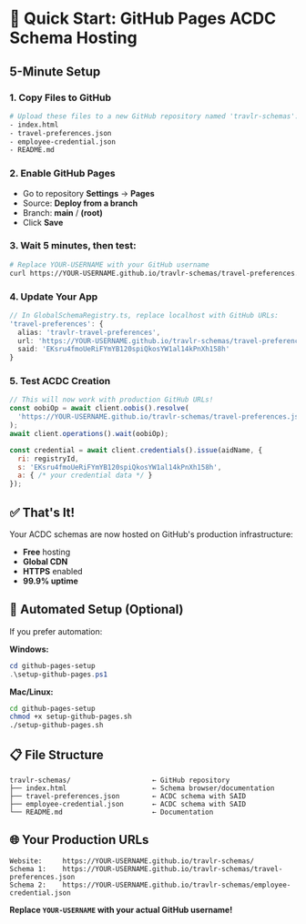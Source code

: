 # 🚀 Quick Start: GitHub Pages ACDC Schema Hosting

## 5-Minute Setup

### 1. Copy Files to GitHub
```bash
# Upload these files to a new GitHub repository named 'travlr-schemas':
- index.html
- travel-preferences.json  
- employee-credential.json
- README.md
```

### 2. Enable GitHub Pages
- Go to repository **Settings** → **Pages**
- Source: **Deploy from a branch**
- Branch: **main** / **(root)**
- Click **Save**

### 3. Wait 5 minutes, then test:
```bash
# Replace YOUR-USERNAME with your GitHub username
curl https://YOUR-USERNAME.github.io/travlr-schemas/travel-preferences.json
```

### 4. Update Your App
```typescript
// In GlobalSchemaRegistry.ts, replace localhost with GitHub URLs:
'travel-preferences': {
  alias: 'travlr-travel-preferences',
  url: 'https://YOUR-USERNAME.github.io/travlr-schemas/travel-preferences.json',
  said: 'EKsru4fmoUeRiFYmYB120spiQkosYW1al14kPnXh158h'
}
```

### 5. Test ACDC Creation
```javascript
// This will now work with production GitHub URLs!
const oobiOp = await client.oobis().resolve(
  'https://YOUR-USERNAME.github.io/travlr-schemas/travel-preferences.json'
);
await client.operations().wait(oobiOp);

const credential = await client.credentials().issue(aidName, {
  ri: registryId,
  s: 'EKsru4fmoUeRiFYmYB120spiQkosYW1al14kPnXh158h',
  a: { /* your credential data */ }
});
```

## ✅ That's It!

Your ACDC schemas are now hosted on GitHub's production infrastructure:
- **Free** hosting
- **Global CDN** 
- **HTTPS** enabled
- **99.9% uptime**

## 🔧 Automated Setup (Optional)

If you prefer automation:

**Windows:**
```powershell
cd github-pages-setup
.\setup-github-pages.ps1
```

**Mac/Linux:**
```bash
cd github-pages-setup
chmod +x setup-github-pages.sh
./setup-github-pages.sh
```

## 📋 File Structure
```
travlr-schemas/                    ← GitHub repository
├── index.html                     ← Schema browser/documentation  
├── travel-preferences.json        ← ACDC schema with SAID
├── employee-credential.json       ← ACDC schema with SAID
└── README.md                      ← Documentation
```

## 🌐 Your Production URLs
```
Website:     https://YOUR-USERNAME.github.io/travlr-schemas/
Schema 1:    https://YOUR-USERNAME.github.io/travlr-schemas/travel-preferences.json
Schema 2:    https://YOUR-USERNAME.github.io/travlr-schemas/employee-credential.json
```

**Replace `YOUR-USERNAME` with your actual GitHub username!**